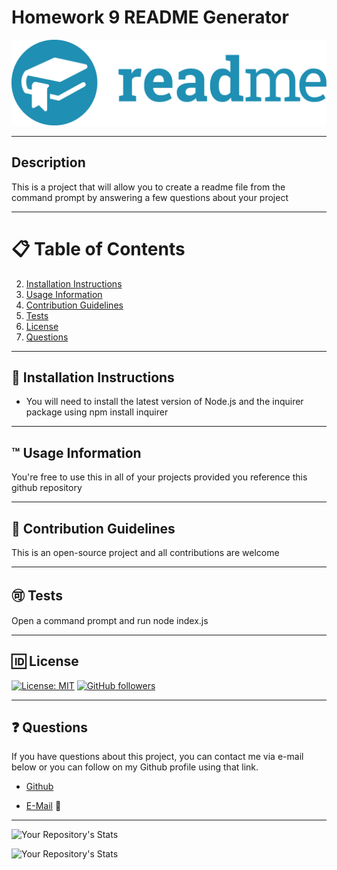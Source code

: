 # Homework 9 README Generator

  ![header](assets/github.png)

 ---
   ## Description 
 

  This is a project that will allow you to create a readme file from the command prompt by answering a few questions about your project

  ---

  # 📋 Table of Contents 
  2. [Installation Instructions](#📄-installation-instructions)
  3. [Usage Information](#™️-usage-information)
  4. [Contribution Guidelines](#📝-contribution-guidelines)
  5. [Tests](#🉑-tests)
  6. [License](#🆔-license)
  7. [Questions](#❓-questions)

  ---

  ## 📄 Installation Instructions 

  * You will need to install the latest version of Node.js and the inquirer package using npm install inquirer

  ---

  ## ™️ Usage Information

  You're free to use this in all of your projects provided you reference this github repository

  ---

  ## 📝 Contribution Guidelines 

  This is an open-source project and all contributions are welcome

  ---

  ## 🉑 Tests 

  Open a command prompt and run node index.js

  ---

  ## 🆔 License 

  [![License: MIT](https://img.shields.io/badge/License-MIT-yellow.svg)](https://opensource.org/licenses/MIT)
  [![GitHub followers](https://img.shields.io/github/followers/malmason.svg?style=social&label=Follow&maxAge=2592000)](https://github.com/malmason?tab=followers)

  ---

  ## ❓ Questions 

  If you have questions about this project, you can contact me via e-mail below or you can follow on my Github profile using that link.

  * [Github](https://github.com/malmason)

  * [E-Mail](mailto:malmason66@gmail.com) 📧

---

  ![Your Repository's Stats](https://github-readme-stats.vercel.app/api?username=malmason&show_icons=true)

  ![Your Repository's Stats](https://github-readme-stats.vercel.app/api/top-langs/?username=malmason)
  
  